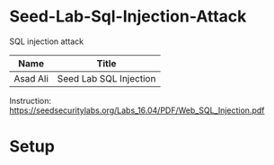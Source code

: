 # Seed-Lab-Sql-Injection-Attack
SQL injection attack

|  Name   | Title |
| ------------- | ------------- |
| Asad Ali  | Seed Lab SQL Injection  |

Instruction: https://seedsecuritylabs.org/Labs_16.04/PDF/Web_SQL_Injection.pdf

# Setup
